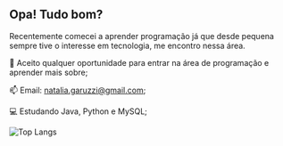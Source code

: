 ## Opa! Tudo bom?

Recentemente comecei a aprender programação já que desde pequena sempre tive o interesse em tecnologia, me encontro nessa área. 

📍 Aceito qualquer oportunidade para entrar na área de programação e aprender mais sobre; 

📫 Email: natalia.garuzzi@gmail.com; 
  
💻 Estudando Java, Python e MySQL; 

<!--

-->

![Top Langs](https://github-readme-stats.vercel.app/api/top-langs/?username=NatGC&layout=compact)

